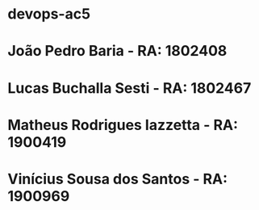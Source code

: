 # devops-ac5

# João Pedro Baria - RA: 1802408
# Lucas Buchalla Sesti - RA: 1802467
# Matheus Rodrigues Iazzetta - RA: 1900419
# Vinícius Sousa dos Santos - RA: 1900969

